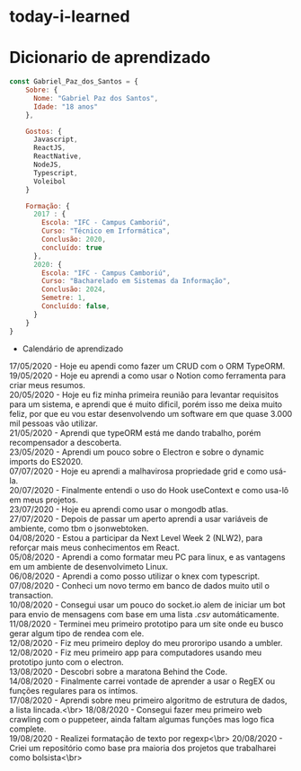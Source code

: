 # today-i-learned

# Dicionario de aprendizado
``` js 
const Gabriel_Paz_dos_Santos = {
    Sobre: {
      Nome: "Gabriel Paz dos Santos",
      Idade: "18 anos"
    },

    Gostos: {
      Javascript, 
      ReactJS, 
      ReactNative, 
      NodeJS,
      Typescript,
      Voleibol
    }

    Formação: {  
      2017 : {
        Escola: "IFC - Campus Camboriú",
        Curso: "Técnico em Irformática",
        Conclusão: 2020,
        concluído: true
      },
      2020: {
        Escola: "IFC - Campus Camboriú",
        Curso: "Bacharelado em Sistemas da Informação",
        Conclusão: 2024,
        Semetre: 1,
        Concluído: false,
      }
    }
}
```

- Calendário de aprendizado

17/05/2020 - Hoje eu apendi como fazer um CRUD com o ORM TypeORM.</br>
19/05/2020 - Hoje eu aprendi a como usar o Notion como ferramenta para criar meus resumos.</br>
20/05/2020 - Hoje eu fiz minha primeira reunião para levantar requisitos para um sistema, e aprendi que é muito dificil, porém isso me deixa muito feliz, por que eu vou estar desenvolvendo um software em que quase 3.000 mil pessoas vão utilizar.</br>
21/05/2020 - Aprendi que typeORM está me dando trabalho, porém recompensador a descoberta.</br>
23/05/2020 - Aprendi um pouco sobre o Electron e sobre o dynamic imports do ES2020.</br>
07/07/2020 - Hoje eu aprendi a malhavirosa propriedade grid e como usá-la.</br>
20/07/2020 - Finalmente entendi o uso do Hook useContext e como usa-lô em meus projetos.</br>
23/07/2020 - Hoje eu aprendi como usar o mongodb atlas.</br>
27/07/2020 - Depois de passar um aperto aprendi a usar variáveis de ambiente, como tbm o jsonwebtoken.</br>
04/08/2020 - Estou a participar da Next Level Week 2 (NLW2), para reforçar mais meus conhecimentos em React.</br>
05/08/2020 - Aprendi a como formatar meu PC para linux, e as vantagens em um ambiente de desenvolvimeto Linux.</br>
06/08/2020 - Aprendi a como posso utilizar o knex com typescript.</br>
07/08/2020 - Conheci um novo termo em banco de dados muito util o transaction.</br>
10/08/2020 - Consegui usar um pouco do socket.io alem de iniciar um bot para envio de mensagens com base em uma lista _.csv_ automáticamente.</br>
11/08/2020 - Terminei meu primeiro prototipo para um site onde eu busco gerar algum tipo de rendea com ele.</br>
12/08/2020 - Fiz meu primeiro deploy do meu prororipo usando a umbler.</br>
12/08/2020 - Fiz meu primeiro app para computadores usando meu prototipo junto com o electron.</br>
13/08/2020 - Descobri sobre a maratona Behind the Code.</br>
14/08/2020 - Finalmente carrei vontade de aprender a usar o RegEX ou funções regulares para os intímos.</br>
17/08/2020 - Aprendi sobre meu primeiro algoritmo de estrutura de dados, a lista lincada.<\br>
18/08/2020 - Consegui fazer meu primeiro web crawling com o puppeteer, ainda faltam algumas funções mas logo fica complete.</br>
19/08/2020 - Realizei formatação de texto por regexp<\br>
20/08/2020 - Criei um repositório como base pra maioria dos projetos que trabalharei como bolsista<\br>
